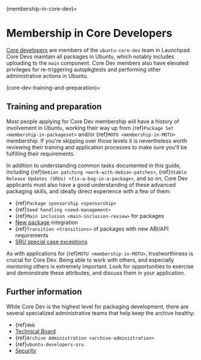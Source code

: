 (membership-in-core-dev)=
# Membership in Core Developers

[Core developers](https://wiki.ubuntu.com/UbuntuDevelopers#CoreDev) are members
of the `ubuntu-core-dev` team in Launchpad. Core Devs maintain all packages in
Ubuntu, which notably includes uploading to the `main` component. Core Dev
members also have elevated privileges for re-triggering autopkgtests and
performing other administrative actions in Ubuntu.


(core-dev-training-and-preparation)=
## Training and preparation

Most people applying for Core Dev membership will have a history of involvement
in Ubuntu, working their way up from {ref}`Package Set <membership-in-packageset>`
and/or {ref}`MOTU <membership-in-MOTU>` membership. If you're skipping over those
levels it is nevertheless worth reviewing their training and application
processes to make sure you'll be fulfilling their requirements.

In addition to understanding common tasks documented in this guide, including
{ref}`Debian patching <work-with-debian-patches>`,
{ref}`Stable Release Updates (SRUs) <fix-a-bug-in-a-package>`,
and so on, Core Dev applicants must also have a good understanding of these
advanced packaging skills, and ideally direct experience with a few of them:

* {ref}`Package sponsorship <sponsorship>`
* {ref}`Seed handling <seed-management>`
* {ref}`Main inclusion <main-inclusion-review>` for packages
* [New package](https://wiki.ubuntu.com/UbuntuDevelopment/NewPackages) integration
* {ref}`Transition <transitions>` of packages with new ABI/API requirements
* [SRU special case exceptions](https://documentation.ubuntu.com/sru/en/latest/reference/package-specific/)

As with applications for {ref}`MOTU <membership-in-MOTU>`, trustworthiness is
crucial for Core Dev. Being able to work with others, and especially
*mentoring* others is extremely important. Look for opportunities to exercise
and demonstrate these attributes, and discuss them in your application.


## Further information

While Core Dev is the highest level for packaging development, there are
several specialized administrative teams that help keep the archive healthy:

* {ref}`dmb`
* [Technical Board](https://wiki.ubuntu.com/TechnicalBoard)
* {ref}`Archive Administration <archive-administration>`
* {ref}`ubuntu-developers-sru`
* [Security](https://wiki.ubuntu.com/SecurityTeam)
